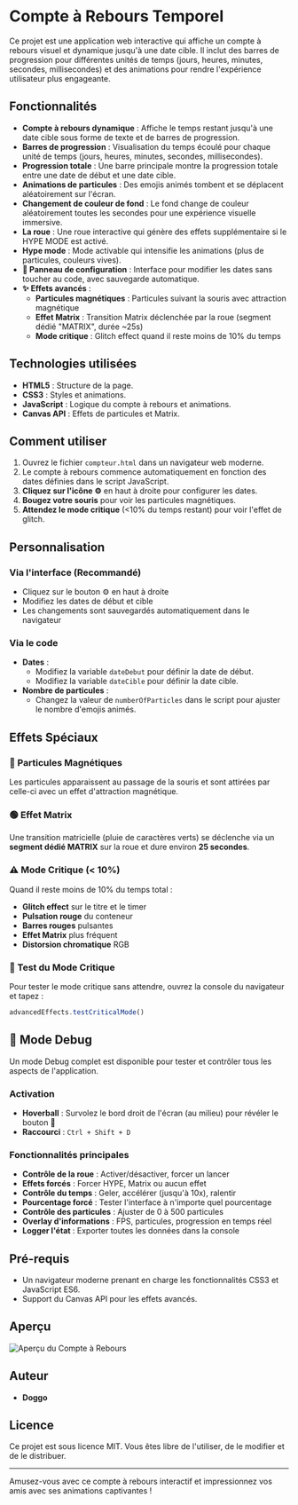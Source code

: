 # Compte à Rebours Temporel

Ce projet est une application web interactive qui affiche un compte à rebours visuel et dynamique jusqu'à une date cible. Il inclut des barres de progression pour différentes unités de temps (jours, heures, minutes, secondes, millisecondes) et des animations pour rendre l'expérience utilisateur plus engageante.

## Fonctionnalités

- **Compte à rebours dynamique** : Affiche le temps restant jusqu'à une date cible sous forme de texte et de barres de progression.
- **Barres de progression** : Visualisation du temps écoulé pour chaque unité de temps (jours, heures, minutes, secondes, millisecondes).
- **Progression totale** : Une barre principale montre la progression totale entre une date de début et une date cible.
- **Animations de particules** : Des emojis animés tombent et se déplacent aléatoirement sur l'écran.
- **Changement de couleur de fond** : Le fond change de couleur aléatoirement toutes les secondes pour une expérience visuelle immersive.
- **La roue** : Une roue interactive qui génère des effets supplémentaire si le HYPE MODE est activé.
- **Hype mode** : Mode activable qui intensifie les animations (plus de particules, couleurs vives).
- **📅 Panneau de configuration** : Interface pour modifier les dates sans toucher au code, avec sauvegarde automatique.
- **✨ Effets avancés** :
  - **Particules magnétiques** : Particules suivant la souris avec attraction magnétique
  - **Effet Matrix** : Transition Matrix déclenchée par la roue (segment dédié "MATRIX", durée ~25s)
  - **Mode critique** : Glitch effect quand il reste moins de 10% du temps

## Technologies utilisées

- **HTML5** : Structure de la page.
- **CSS3** : Styles et animations.
- **JavaScript** : Logique du compte à rebours et animations.
- **Canvas API** : Effets de particules et Matrix.

## Comment utiliser

1. Ouvrez le fichier `compteur.html` dans un navigateur web moderne.
2. Le compte à rebours commence automatiquement en fonction des dates définies dans le script JavaScript.
3. **Cliquez sur l'icône ⚙️** en haut à droite pour configurer les dates.
4. **Bougez votre souris** pour voir les particules magnétiques.
5. **Attendez le mode critique** (<10% du temps restant) pour voir l'effet de glitch.

## Personnalisation

### Via l'interface (Recommandé)
- Cliquez sur le bouton ⚙️ en haut à droite
- Modifiez les dates de début et cible
- Les changements sont sauvegardés automatiquement dans le navigateur

### Via le code
- **Dates** :
  - Modifiez la variable `dateDebut` pour définir la date de début.
  - Modifiez la variable `dateCible` pour définir la date cible.
- **Nombre de particules** :
  - Changez la valeur de `numberOfParticles` dans le script pour ajuster le nombre d'emojis animés.

## Effets Spéciaux

### 🧲 Particules Magnétiques
Les particules apparaissent au passage de la souris et sont attirées par celle-ci avec un effet d'attraction magnétique.

### 🟢 Effet Matrix
Une transition matricielle (pluie de caractères verts) se déclenche via un **segment dédié MATRIX** sur la roue et dure environ **25 secondes**.

### ⚠️ Mode Critique (< 10%)
Quand il reste moins de 10% du temps total :
- **Glitch effect** sur le titre et le timer
- **Pulsation rouge** du conteneur
- **Barres rouges** pulsantes
- **Effet Matrix** plus fréquent
- **Distorsion chromatique** RGB

### 🧪 Test du Mode Critique
Pour tester le mode critique sans attendre, ouvrez la console du navigateur et tapez :
```javascript
advancedEffects.testCriticalMode()
```

## 🐛 Mode Debug

Un mode Debug complet est disponible pour tester et contrôler tous les aspects de l'application.

### Activation
- **Hoverball** : Survolez le bord droit de l'écran (au milieu) pour révéler le bouton 🐛
- **Raccourci** : `Ctrl + Shift + D`

### Fonctionnalités principales
- **Contrôle de la roue** : Activer/désactiver, forcer un lancer
- **Effets forcés** : Forcer HYPE, Matrix ou aucun effet
- **Contrôle du temps** : Geler, accélérer (jusqu'à 10x), ralentir
- **Pourcentage forcé** : Tester l'interface à n'importe quel pourcentage
- **Contrôle des particules** : Ajuster de 0 à 500 particules
- **Overlay d'informations** : FPS, particules, progression en temps réel
- **Logger l'état** : Exporter toutes les données dans la console

## Pré-requis

- Un navigateur moderne prenant en charge les fonctionnalités CSS3 et JavaScript ES6.
- Support du Canvas API pour les effets avancés.

## Aperçu

![Aperçu du Compte à Rebours](https://i.ibb.co/hxchh7kw/image.png)

## Auteur

- **Doggo**

## Licence

Ce projet est sous licence MIT. Vous êtes libre de l'utiliser, de le modifier et de le distribuer.

---

Amusez-vous avec ce compte à rebours interactif et impressionnez vos amis avec ses animations captivantes !